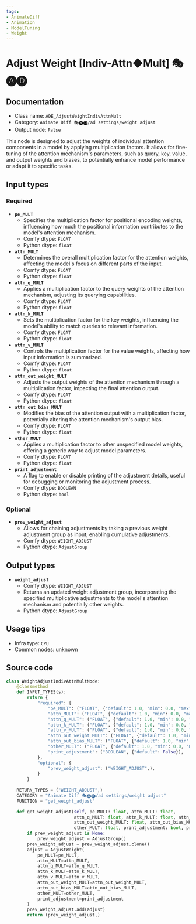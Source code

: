 ```yaml
---
tags:
- AnimateDiff
- Animation
- ModelTuning
- Weight
---
```


# Adjust Weight [Indiv-Attn◆Mult] 🎭🅐🅓
## Documentation
- Class name: `ADE_AdjustWeightIndivAttnMult`
- Category: `Animate Diff 🎭🅐🅓/ad settings/weight adjust`
- Output node: `False`

This node is designed to adjust the weights of individual attention components in a model by applying multiplication factors. It allows for fine-tuning of the attention mechanism's parameters, such as query, key, value, and output weights and biases, to potentially enhance model performance or adapt it to specific tasks.
## Input types
### Required
- **`pe_MULT`**
    - Specifies the multiplication factor for positional encoding weights, influencing how much the positional information contributes to the model's attention mechanism.
    - Comfy dtype: `FLOAT`
    - Python dtype: `float`
- **`attn_MULT`**
    - Determines the overall multiplication factor for the attention weights, affecting the model's focus on different parts of the input.
    - Comfy dtype: `FLOAT`
    - Python dtype: `float`
- **`attn_q_MULT`**
    - Applies a multiplication factor to the query weights of the attention mechanism, adjusting its querying capabilities.
    - Comfy dtype: `FLOAT`
    - Python dtype: `float`
- **`attn_k_MULT`**
    - Sets the multiplication factor for the key weights, influencing the model's ability to match queries to relevant information.
    - Comfy dtype: `FLOAT`
    - Python dtype: `float`
- **`attn_v_MULT`**
    - Controls the multiplication factor for the value weights, affecting how input information is summarized.
    - Comfy dtype: `FLOAT`
    - Python dtype: `float`
- **`attn_out_weight_MULT`**
    - Adjusts the output weights of the attention mechanism through a multiplication factor, impacting the final attention output.
    - Comfy dtype: `FLOAT`
    - Python dtype: `float`
- **`attn_out_bias_MULT`**
    - Modifies the bias of the attention output with a multiplication factor, potentially altering the attention mechanism's output bias.
    - Comfy dtype: `FLOAT`
    - Python dtype: `float`
- **`other_MULT`**
    - Applies a multiplication factor to other unspecified model weights, offering a generic way to adjust model parameters.
    - Comfy dtype: `FLOAT`
    - Python dtype: `float`
- **`print_adjustment`**
    - A flag to enable or disable printing of the adjustment details, useful for debugging or monitoring the adjustment process.
    - Comfy dtype: `BOOLEAN`
    - Python dtype: `bool`
### Optional
- **`prev_weight_adjust`**
    - Allows for chaining adjustments by taking a previous weight adjustment group as input, enabling cumulative adjustments.
    - Comfy dtype: `WEIGHT_ADJUST`
    - Python dtype: `AdjustGroup`
## Output types
- **`weight_adjust`**
    - Comfy dtype: `WEIGHT_ADJUST`
    - Returns an updated weight adjustment group, incorporating the specified multiplicative adjustments to the model's attention mechanism and potentially other weights.
    - Python dtype: `AdjustGroup`
## Usage tips
- Infra type: `CPU`
- Common nodes: unknown


## Source code
```python
class WeightAdjustIndivAttnMultNode:
    @classmethod
    def INPUT_TYPES(s):
        return {
            "required": {
                "pe_MULT": ("FLOAT", {"default": 1.0, "min": 0.0, "max": 2.0, "step": 0.000001}),
                "attn_MULT": ("FLOAT", {"default": 1.0, "min": 0.0, "max": 2.0, "step": 0.000001}),
                "attn_q_MULT": ("FLOAT", {"default": 1.0, "min": 0.0, "max": 2.0, "step": 0.000001}),
                "attn_k_MULT": ("FLOAT", {"default": 1.0, "min": 0.0, "max": 2.0, "step": 0.000001}),
                "attn_v_MULT": ("FLOAT", {"default": 1.0, "min": 0.0, "max": 2.0, "step": 0.000001}),
                "attn_out_weight_MULT": ("FLOAT", {"default": 1.0, "min": 0.0, "max": 2.0, "step": 0.000001}),
                "attn_out_bias_MULT": ("FLOAT", {"default": 1.0, "min": 0.0, "max": 2.0, "step": 0.000001}),
                "other_MULT": ("FLOAT", {"default": 1.0, "min": 0.0, "max": 2.0, "step": 0.000001}),
                "print_adjustment": ("BOOLEAN", {"default": False}),
            },
            "optional": {
                "prev_weight_adjust": ("WEIGHT_ADJUST",),
            }
        }
    
    RETURN_TYPES = ("WEIGHT_ADJUST",)
    CATEGORY = "Animate Diff 🎭🅐🅓/ad settings/weight adjust"
    FUNCTION = "get_weight_adjust"

    def get_weight_adjust(self, pe_MULT: float, attn_MULT: float,
                          attn_q_MULT: float, attn_k_MULT: float, attn_v_MULT: float,
                          attn_out_weight_MULT: float, attn_out_bias_MULT: float,
                          other_MULT: float, print_adjustment: bool, prev_weight_adjust: AdjustGroup=None):
        if prev_weight_adjust is None:
            prev_weight_adjust = AdjustGroup()
        prev_weight_adjust = prev_weight_adjust.clone()
        adjust = AdjustWeight(
            pe_MULT=pe_MULT,
            attn_MULT=attn_MULT,
            attn_q_MULT=attn_q_MULT,
            attn_k_MULT=attn_k_MULT,
            attn_v_MULT=attn_v_MULT,
            attn_out_weight_MULT=attn_out_weight_MULT,
            attn_out_bias_MULT=attn_out_bias_MULT,
            other_MULT=other_MULT,
            print_adjustment=print_adjustment
        )
        prev_weight_adjust.add(adjust)
        return (prev_weight_adjust,)

```
